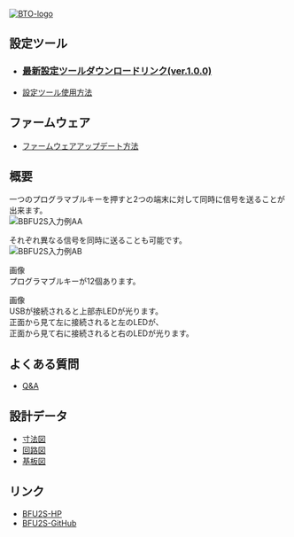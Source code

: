 [![BTO-logo](https://bit-trade-one.co.jp/wp/wp-content/uploads/2022/05/logo.png)](https://bit-trade-one.co.jp/)
## 設定ツール
- ### [最新設定ツールダウンロードリンク(ver.1.0.0)](https://github.com/bit-trade-one/BFU2S-USBDualConnectCustomKeypad/raw/master/App/BFU2S_CT_v100.zip)
- [設定ツール使用方法](SettingTool.md)  

## ファームウェア
- [ファームウェアアップデート方法](FirmwareUpdate.md)  

## 概要

一つのプログラマブルキーを押すと2つの端末に対して同時に信号を送ることが出来ます。  
![BBFU2S入力例AA](https://bit-trade-one.co.jp/wp/wp-content/uploads/2022/05/BFU2S入力例AA.png)  
  
それぞれ異なる信号を同時に送ることも可能です。  
![BBFU2S入力例AB](https://bit-trade-one.co.jp/wp/wp-content/uploads/2022/05/BBFU2S入力例AB.png)  


画像  
プログラマブルキーが12個あります。  
  
画像  
USBが接続されると上部赤LEDが光ります。  
正面から見て左に接続されると左のLEDが、  
正面から見て右に接続されると右のLEDが光ります。  

## よくある質問
- [Q&A](FAQ.md)  

## 設計データ
- [寸法図](https://github.com/bit-trade-one/BFU2S-USBDualConnectCustomKeypad/blob/master/Dimensions/BFU2S%E5%AF%B8%E6%B3%95.png)  
- [回路図](https://github.com/bit-trade-one/BFU2S-USBDualConnectCustomKeypad/blob/master/Schematics/BFU2S-Schematics.pdf)  
- [基板図](https://github.com/bit-trade-one/BFU2S-USBDualConnectCustomKeypad/blob/master/Schematics/BFU2S-Board.pdf)  

## リンク
- [BFU2S-HP](https://bit-trade-one.co.jp/bfu2s)  
- [BFU2S-GitHub](https://github.com/bit-trade-one/BFU2S-USBDualConnectCustomKeypad)  
